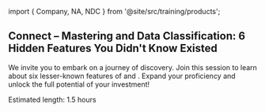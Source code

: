 import { Company, NA, NDC } from '@site/src/training/products';

## <Company /> Connect – Mastering <NA /> and Data Classification: 6 Hidden Features You Didn't Know Existed

We invite you to embark on a journey of discovery. Join this session to learn about six lesser-known features of <NA /> and <NDC />. Expand your proficiency and unlock the full potential of your <Company /> investment!

Estimated length:  1.5 hours
